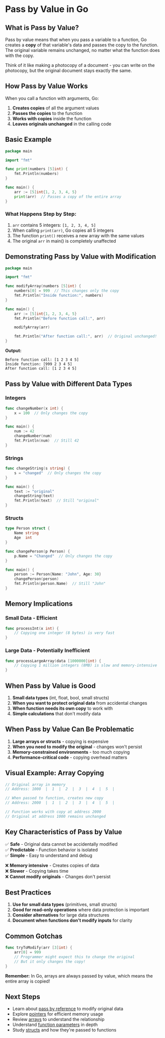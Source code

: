 # Pass by Value in Go

## What is Pass by Value?

Pass by value means that when you pass a variable to a function, Go creates a **copy** of that variable's data and passes the copy to the function. The original variable remains unchanged, no matter what the function does with the copy.

Think of it like making a photocopy of a document - you can write on the photocopy, but the original document stays exactly the same.

## How Pass by Value Works

When you call a function with arguments, Go:

1. **Creates copies** of all the argument values
2. **Passes the copies** to the function
3. **Works with copies** inside the function
4. **Leaves originals unchanged** in the calling code

## Basic Example

```go
package main

import "fmt"

func print(numbers [5]int) {
    fmt.Println(numbers)
}

func main() {
    arr := [5]int{1, 2, 3, 4, 5}
    print(arr)  // Passes a copy of the entire array
}
```

### What Happens Step by Step:

1. `arr` contains 5 integers: `[1, 2, 3, 4, 5]`
2. When calling `print(arr)`, Go copies all 5 integers
3. The function `print()` receives a new array with the same values
4. The original `arr` in main() is completely unaffected

## Demonstrating Pass by Value with Modification

```go
package main

import "fmt"

func modifyArray(numbers [5]int) {
    numbers[0] = 999  // This changes only the copy
    fmt.Println("Inside function:", numbers)
}

func main() {
    arr := [5]int{1, 2, 3, 4, 5}
    fmt.Println("Before function call:", arr)

    modifyArray(arr)

    fmt.Println("After function call:", arr)  // Original unchanged!
}
```

**Output:**

```
Before function call: [1 2 3 4 5]
Inside function: [999 2 3 4 5]
After function call: [1 2 3 4 5]
```

## Pass by Value with Different Data Types

### Integers

```go
func changeNumber(x int) {
    x = 100  // Only changes the copy
}

func main() {
    num := 42
    changeNumber(num)
    fmt.Println(num)  // Still 42
}
```

### Strings

```go
func changeString(s string) {
    s = "changed"  // Only changes the copy
}

func main() {
    text := "original"
    changeString(text)
    fmt.Println(text)  // Still "original"
}
```

### Structs

```go
type Person struct {
    Name string
    Age  int
}

func changePerson(p Person) {
    p.Name = "Changed"  // Only changes the copy
}

func main() {
    person := Person{Name: "John", Age: 30}
    changePerson(person)
    fmt.Println(person.Name)  // Still "John"
}
```

## Memory Implications

### Small Data - Efficient

```go
func processInt(x int) {
    // Copying one integer (8 bytes) is very fast
}
```

### Large Data - Potentially Inefficient

```go
func processLargeArray(data [1000000]int) {
    // Copying 1 million integers (8MB) is slow and memory-intensive
}
```

## When Pass by Value is Good

1. **Small data types** (int, float, bool, small structs)
2. **When you want to protect original data** from accidental changes
3. **When function needs its own copy** to work with
4. **Simple calculations** that don't modify data

## When Pass by Value Can Be Problematic

1. **Large arrays or structs** - copying is expensive
2. **When you need to modify the original** - changes won't persist
3. **Memory-constrained environments** - too much copying
4. **Performance-critical code** - copying overhead matters

## Visual Example: Array Copying

```go
// Original array in memory
// Address: 1000  |  1  |  2  |  3  |  4  |  5  |

// When passed to function, creates new copy
// Address: 2000  |  1  |  2  |  3  |  4  |  5  |

// Function works with copy at address 2000
// Original at address 1000 remains unchanged
```

## Key Characteristics of Pass by Value

✅ **Safe** - Original data cannot be accidentally modified  
✅ **Predictable** - Function behavior is isolated  
✅ **Simple** - Easy to understand and debug

❌ **Memory intensive** - Creates copies of data  
❌ **Slower** - Copying takes time  
❌ **Cannot modify originals** - Changes don't persist

## Best Practices

1. **Use for small data types** (primitives, small structs)
2. **Good for read-only operations** where data protection is important
3. **Consider alternatives** for large data structures
4. **Document when functions don't modify inputs** for clarity

## Common Gotchas

```go
func tryToModify(arr [3]int) {
    arr[0] = 999
    // Programmer might expect this to change the original
    // But it only changes the copy!
}
```

**Remember:** In Go, arrays are always passed by value, which means the entire array is copied!

## Next Steps

- Learn about [pass by reference](../b.%20pass%20by%20reference/) to modify original data
- Explore [pointers](../../14.%20pointer/) for efficient memory usage
- Review [arrays](../../13.%20array/) to understand the relationship
- Understand [function parameters](../../09.%20parameters%20and%20arguments/) in depth
- Study [structs](../../12.%20struct/) and how they're passed to functions
